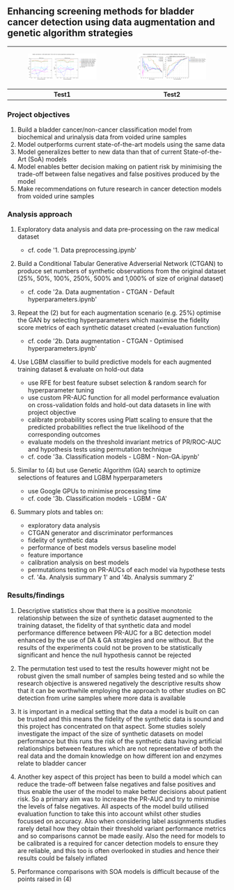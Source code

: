 ## Enhancing screening methods for bladder cancer detection using data augmentation and genetic algorithm strategies

<table>
  <tr>
    <td>
      <figure>
        <img src="images/LGBM_perf_metrics1.png" width="200">
      </figure>
    </td>
    <td>
      <figure>
        <img src="images/LGBM_perf_metrics2.png" width="200">
      </figure>
    </td>
    <tr>
    <th>Test1</th>
    <th>Test2</th>
  </tr>
</table>

### Project objectives

1. Build a bladder cancer/non-cancer classification model from biochemical and urinalysis data from voided urine samples
2. Model outperforms current state-of-the-art models using the same data
3. Model generalizes better to new data than that of current State-of-the-Art (SoA) models
4. Model enables better decision making on patient risk by minimising the trade-off between false negatives and false positives produced by the model
5. Make recommendations on future research in cancer detection models from voided urine samples


### Analysis approach

1. Exploratory data analysis and data pre-processing on the raw medical dataset
   - cf. code '1. Data preprocessing.ipynb'
     
2. Build a Conditional Tabular Generative Adverserial Network (CTGAN) to produce set numbers of synthetic observations from the original dataset (25%, 50%, 100%, 250%, 500% and 1,000% of size of original dataset)
   - cf. code '2a. Data augmentation - CTGAN - Default hyperparameters.ipynb'
     
3. Repeat the (2) but for each augmentation scenario (e.g. 25%) optimise the GAN by selecting hyperparameters which maximise the fidelity score metrics of each synthetic dataset created (=evaluation function)
   - cf. code '2b. Data augmentation - CTGAN - Optimised hyperparameters.ipynb'
     
4. Use LGBM classifier to build predictive models for each augmented training dataset & evaluate on hold-out data
   - use RFE for best feature subset selection & random search for hyperparameter tuning
   - use custom PR-AUC function for all model performance evaluation on cross-validation folds and hold-out data datasets in line with project objective
   - calibrate probability scores using Platt scaling to ensure that the predicted probabilities reflect the true likelihood of the corresponding outcomes
   - evaluate models on the threshold invariant metrics of PR/ROC-AUC and hypothesis tests using permutation technique
   - cf. code '3a. Classification models - LGBM - Non-GA.ipynb'
     
6. Similar to (4) but use Genetic Algorithm (GA) search to optimize selections of features and LGBM hyperparameters
   - use Google GPUs to minimise processing time
   - cf. code '3b. Classification models - LGBM - GA'
     
7. Summary plots and tables on:
   - exploratory data analysis
   - CTGAN generator and discriminator performances
   - fidelity of synthetic data
   - performance of best models versus baseline model
   - feature importance
   - calibration analysis on best models
   - permutations testing on PR-AUCs of each model via hypothese tests
   - cf. '4a. Analysis summary 1' and '4b. Analysis summary 2'


### Results/findings

1. Descriptive statistics show that there is a positive monotonic relationship between the size of synthetic dataset augmented to the training dataset, the fidelity of that synthetic data and model performance difference between PR-AUC for a BC detection model enhanced by the use of DA & GA strategies and one without. But the results of the experiments could not be proven to be statistically significant and hence the null hypothesis cannot be rejected
   
2. The permutation test used to test the results however might not be robust given the small number of samples being tested and so while the research objective is answered negatively the descriptive results show that it can be worthwhile employing the approach to other studies on BC detection from urine samples where more data is available
   
3. It is important in a medical setting that the data a model is built on can be trusted and this means the fidelity of the synthetic data is sound and this project has concentrated on that aspect. Some studies solely investigate the impact of the size of synthetic datasets on model performance but this runs the risk of the synthetic data having artificial relationships between features which are not representative of both the real data and the domain knowledge on how different ion and enzymes relate to bladder cancer
   
4. Another key aspect of this project has been to build a model which can reduce the trade-off between false negatives and false positives and thus enable the user of the model to make better decisions about patient risk. So a primary aim was to increase the PR-AUC and try to minimise the levels of false negatives. All aspects of the model build utilised evaluation function to take this into account whilst other studies focussed on accuracy. Also when 
considering label assignments studies rarely detail how they obtain their threshold variant performance metrics and so comparisons cannot be made easily. Also the need for models to be calibrated is a required for cancer detection models to ensure they are reliable, and this too is often overlooked in studies and hence their results could be falsely inflated

5. Performance comparisons with SOA models is difficult because of the points raised in (4)
